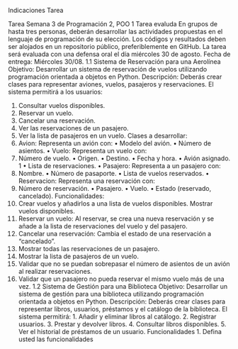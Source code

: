 Indicaciones Tarea

Tarea Semana 3 de Programación 2, POO
1 Tarea evaluda
En grupos de hasta tres personas, deberán desarrollar las actividades propuestas en el lenguaje de
programación de su elección. Los códigos y resultados deben ser alojados en un repositorio público,
preferiblemente en GitHub.
La tarea será evaluada con una defensa oral el día miércoles 30 de agosto.
Fecha de entrega: Miércoles 30/08.
1.1 Sistema de Reservación para una Aerolínea
Objetivo:
Desarrollar un sistema de reservación de vuelos utilizando programación orientada a objetos en
Python.
Descripción:
Deberás crear clases para representar aviones, vuelos, pasajeros y reservaciones. El sistema permitirá a los usuarios:
1. Consultar vuelos disponibles.
2. Reservar un vuelo.
3. Cancelar una reservación.
4. Ver las reservaciones de un pasajero.
5. Ver la lista de pasajeros en un vuelo.
Clases a desarrollar:
1. Avion: Representa un avión con:
• Modelo del avión.
• Número de asientos.
• Vuelo: Representa un vuelo con:
2. Número de vuelo.
• Origen.
• Destino.
• Fecha y hora.
• Avión asignado.
1
• Lista de reservaciones.
• Pasajero: Representa a un pasajero con:
3. Nombre.
• Número de pasaporte.
• Lista de vuelos reservados.
• Reservacion: Representa una reservación con:
4. Número de reservación.
• Pasajero.
• Vuelo.
• Estado (reservado, cancelado).
Funcionalidades:
1. Crear vuelos y añadirlos a una lista de vuelos disponibles. Mostrar vuelos disponibles.
2. Reservar un vuelo: Al reservar, se crea una nueva reservación y se añade a la lista de reservaciones del vuelo y del pasajero.
3. Cancelar una reservación: Cambia el estado de una reservación a “cancelado”.
4. Mostrar todas las reservaciones de un pasajero.
5. Mostrar la lista de pasajeros de un vuelo.
6. Validar que no se puedan sobrepasar el número de asientos de un avión al realizar reservaciones.
7. Validar que un pasajero no pueda reservar el mismo vuelo más de una vez.
1.2 Sistema de Gestión para una Biblioteca
Objetivo:
Desarrollar un sistema de gestión para una biblioteca utilizando programación orientada a objetos
en Python.
Descripción:
Deberás crear clases para representar libros, usuarios, préstamos y el catálogo de la biblioteca. El
sistema permitirá: 1. Añadir y eliminar libros al catálogo. 2. Registrar usuarios. 3. Prestar y
devolver libros. 4. Consultar libros disponibles. 5. Ver el historial de préstamos de un usuario.
Funcionalidades 1. Defina usted las funcionalidades
